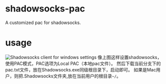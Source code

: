 # shadowsocks-pac
A customized pac for shadowsocks.

# usage
![](https://raw.githubusercontent.com/iqiancheng/shadowsocks-awesome/doc/images/ss-setting-001.png "Shadowsocks client for windows settings")
像上图这样设置shadowsocks，使用PAC模式，PAC选项为Local PAC（本地pac文件）。
然后下载当前分支下的pac.txt文件，放在Shadowsocks.exe同级根目录下，启动即可。
如果是Mac用户，则把.Shadowsocks文件夹,放在当前用户的根目录``~/``。



